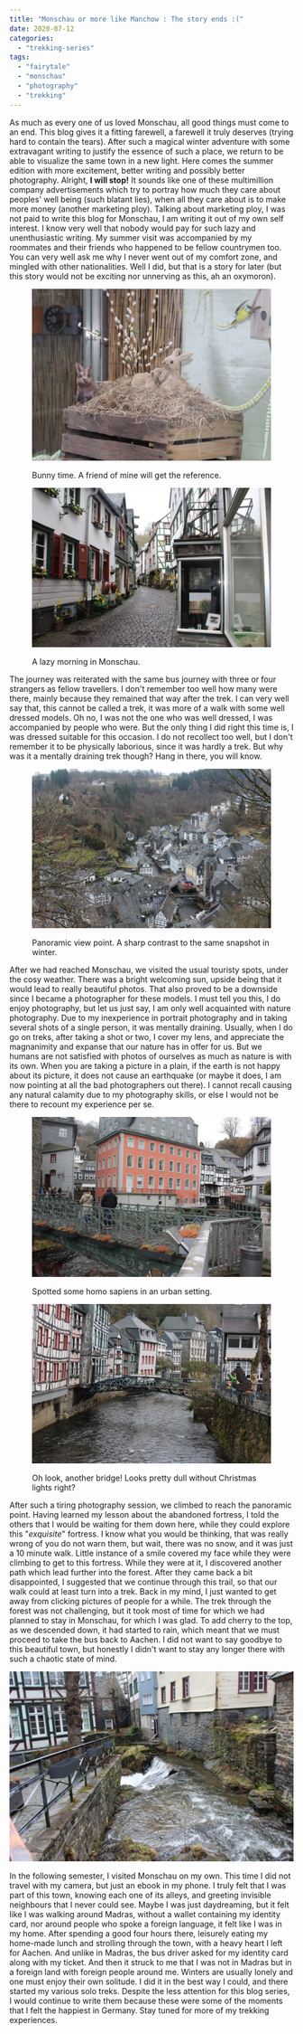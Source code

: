 ```yaml
---
title: "Monschau or more like Manchow : The story ends :("
date: 2020-07-12
categories: 
  - "trekking-series"
tags: 
  - "fairytale"
  - "monschau"
  - "photography"
  - "trekking"
---
```


As much as every one of us loved Monschau, all good things must come to an end. This blog gives it a fitting farewell, a farewell it truly deserves (trying hard to contain the tears). After such a magical winter adventure with some extravagant writing to justify the essence of such a place, we return to be able to visualize the same town in a new light. Here comes the summer edition with more excitement, better writing and possibly better photography. Alright, **I will stop!** It sounds like one of these multimillion company advertisements which try to portray how much they care about peoples' well being (such blatant lies), when all they care about is to make more money (another marketing ploy). Talking about marketing ploy, I was not paid to write this blog for Monschau, I am writing it out of my own self interest. I know very well that nobody would pay for such lazy and unenthusiastic writing. My summer visit was accompanied by my roommates and their friends who happened to be fellow countrymen too. You can very well ask me why I never went out of my comfort zone, and mingled with other nationalities. Well I did, but that is a story for later (but this story would not be exciting nor unnerving as this, ah an oxymoron).

<figure>

![](/assets/img/posts/img_4644.jpg-2.jpg)

<figcaption>

Bunny time. A friend of mine will get the reference.

</figcaption>

</figure>

<figure>

![](/assets/img/posts/img_4643.jpg-2.jpg)

<figcaption>

A lazy morning in Monschau.

</figcaption>

</figure>

The journey was reiterated with the same bus journey with three or four strangers as fellow travellers. I don't remember too well how many were there, mainly because they remained that way after the trek. I can very well say that, this cannot be called a trek, it was more of a walk with some well dressed models. Oh no, I was not the one who was well dressed, I was accompanied by people who were. But the only thing I did right this time is, I was dressed suitable for this occasion. I do not recollect too well, but I don't remember it to be physically laborious, since it was hardly a trek. But why was it a mentally draining trek though? Hang in there, you will know.

<figure>

![](/assets/img/posts/img_4594.jpg-2.jpg)

<figcaption>

Panoramic view point. A sharp contrast to the same snapshot in winter.

</figcaption>

</figure>

After we had reached Monschau, we visited the usual touristy spots, under the cosy weather. There was a bright welcoming sun, upside being that it would lead to really beautiful photos. That also proved to be a downside since I became a photographer for these models. I must tell you this, I do enjoy photography, but let us just say, I am only well acquainted with nature photography. Due to my inexperience in portrait photography and in taking several shots of a single person, it was mentally draining. Usually, when I do go on treks, after taking a shot or two, I cover my lens, and appreciate the magnanimity and expanse that our nature has in offer for us. But we humans are not satisfied with photos of ourselves as much as nature is with its own. When you are taking a picture in a plain, if the earth is not happy about its picture, it does not cause an earthquake (or maybe it does, I am now pointing at all the bad photographers out there). I cannot recall causing any natural calamity due to my photography skills, or else I would not be there to recount my experience per se.

<figure>

![](/assets/img/posts/img_4679.jpg-2.jpg)

<figcaption>

Spotted some homo sapiens in an urban setting.

</figcaption>

</figure>

<figure>

![](/assets/img/posts/img_4655.jpg-2.jpg)

<figcaption>

Oh look, another bridge! Looks pretty dull without Christmas lights right?

</figcaption>

</figure>

After such a tiring photography session, we climbed to reach the panoramic point. Having learned my lesson about the abandoned fortress, I told the others that I would be waiting for them down here, while they could explore this "_exquisite_" fortress. I know what you would be thinking, that was really wrong of you do not warn them, but wait, there was no snow, and it was just a 10 minute walk. Little instance of a smile covered my face while they were climbing to get to this fortress. While they were at it, I discovered another path which lead further into the forest. After they came back a bit disappointed, I suggested that we continue through this trail, so that our walk could at least turn into a trek. Back in my mind, I just wanted to get away from clicking pictures of people for a while. The trek through the forest was not challenging, but it took most of time for which we had planned to stay in Monschau, for which I was glad. To add cherry to the top, as we descended down, it had started to rain, which meant that we must proceed to take the bus back to Aachen. I did not want to say goodbye to this beautiful town, but honestly I didn't want to stay any longer there with such a chaotic state of mind.

![](/assets/img/posts/img_4546.jpg-2.jpg)

In the following semester, I visited Monschau on my own. This time I did not travel with my camera, but just an ebook in my phone. I truly felt that I was part of this town, knowing each one of its alleys, and greeting invisible neighbours that I never could see. Maybe I was just daydreaming, but it felt like I was walking around Madras, without a wallet containing my identity card, nor around people who spoke a foreign language, it felt like I was in my home. After spending a good four hours there, leisurely eating my home-made lunch and strolling through the town, with a heavy heart I left for Aachen. And unlike in Madras, the bus driver asked for my identity card along with my ticket. And then it struck to me that I was not in Madras but in a foreign land with foreign people around me. Winters are usually lonely and one must enjoy their own solitude. I did it in the best way I could, and there started my various solo treks. Despite the less attention for this blog series, I would continue to write them because these were some of the moments that I felt the happiest in Germany. Stay tuned for more of my trekking experiences.
